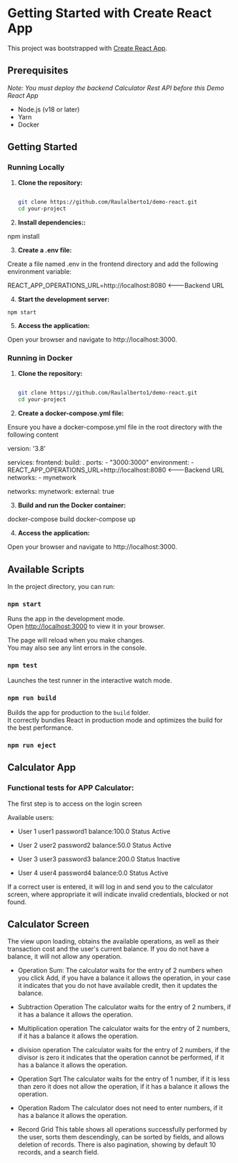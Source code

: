 # Getting Started with Create React App

This project was bootstrapped with [Create React App](https://github.com/facebook/create-react-app).

## Prerequisites

 *Note: You must deploy the backend Calculator Rest API before this Demo React App*

- Node.js (v18 or later)
- Yarn
- Docker

## Getting Started

### Running Locally

1. **Clone the repository:**

   ```sh

   git clone https://github.com/Raulalberto1/demo-react.git
   cd your-project

2. **Install dependencies::**

 npm install

3. **Create a .env file:**

 Create a file named .env in the frontend directory and add the following environment variable:

  REACT_APP_OPERATIONS_URL=http://localhost:8080 <---Backend URL

4. **Start the development server:**

 `npm start`

5. **Access the application:**

  Open your browser and navigate to http://localhost:3000.


### Running in Docker

1. **Clone the repository:**

   ```sh

   git clone https://github.com/Raulalberto1/demo-react.git
   cd your-project

2. **Create a docker-compose.yml file:**

 Ensure you have a docker-compose.yml file in the root directory with the following content

 version: '3.8'

services:
  frontend:
    build: .
    ports:
      - "3000:3000"
    environment:
      - REACT_APP_OPERATIONS_URL=http://localhost:8080 <---Backend URL
    networks:
      - mynetwork

networks:
  mynetwork:
    external: true

3. **Build and run the Docker container:**

 docker-compose build
 docker-compose up

4. **Access the application:**

  Open your browser and navigate to http://localhost:3000.


## Available Scripts

In the project directory, you can run:

### `npm start`

Runs the app in the development mode.\
Open [http://localhost:3000](http://localhost:3000) to view it in your browser.

The page will reload when you make changes.\
You may also see any lint errors in the console.

### `npm test`

Launches the test runner in the interactive watch mode.

### `npm run build`

Builds the app for production to the `build` folder.\
It correctly bundles React in production mode and optimizes the build for the best performance.

### `npm run eject`

## Calculator App

### Functional tests for APP Calculator:

The first step is to access on the login screen

Available users:

 - User 1
 user1
 password1
 balance:100.0
 Status Active

 - User 2
 user2
 password2
 balance:50.0
 Status Active

 - User 3
 user3
 password3
 balance:200.0
 Status Inactive

 - User 4
 user4
 password4
 balance:0.0
 Status Active

If a correct user is entered, it will log in and send you to the calculator screen, where appropriate it will indicate invalid credentials, blocked or not found.

## Calculator Screen

The view upon loading, obtains the available operations, as well as their transaction cost and the user's current balance.
If you do not have a balance, it will not allow any operation.
- Operation Sum:
The calculator waits for the entry of 2 numbers when you click Add, if you have a balance it allows the operation, in your case it indicates that you do not have available credit, then it updates the balance.

- Subtraction Operation
The calculator waits for the entry of 2 numbers, if it has a balance it allows the operation.

- Multiplication operation
The calculator waits for the entry of 2 numbers, if it has a balance it allows the operation.

- division operation
The calculator waits for the entry of 2 numbers, if the divisor is zero it indicates that the operation cannot be performed, if it has a balance it allows the operation.

- Operation Sqrt
The calculator waits for the entry of 1 number, if it is less than zero it does not allow the operation, if it has a balance it allows the operation.

- Operation Radom
The calculator does not need to enter numbers, if it has a balance it allows the operation.

- Record Grid
This table shows all operations successfully performed by the user, sorts them descendingly, can be sorted by fields, and allows deletion of records.
There is also pagination, showing by default 10 records, and a search field.